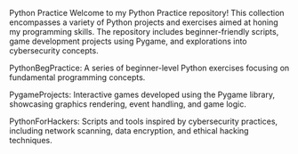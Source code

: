 Python Practice
Welcome to my Python Practice repository! This collection encompasses a variety of Python projects and exercises aimed at honing my programming skills. The repository includes beginner-friendly scripts, game development projects using Pygame, and explorations into cybersecurity concepts.​

PythonBegPractice: A series of beginner-level Python exercises focusing on fundamental programming concepts.

PygameProjects: Interactive games developed using the Pygame library, showcasing graphics rendering, event handling, and game logic.

PythonForHackers: Scripts and tools inspired by cybersecurity practices, including network scanning, data encryption, and ethical hacking techniques.
